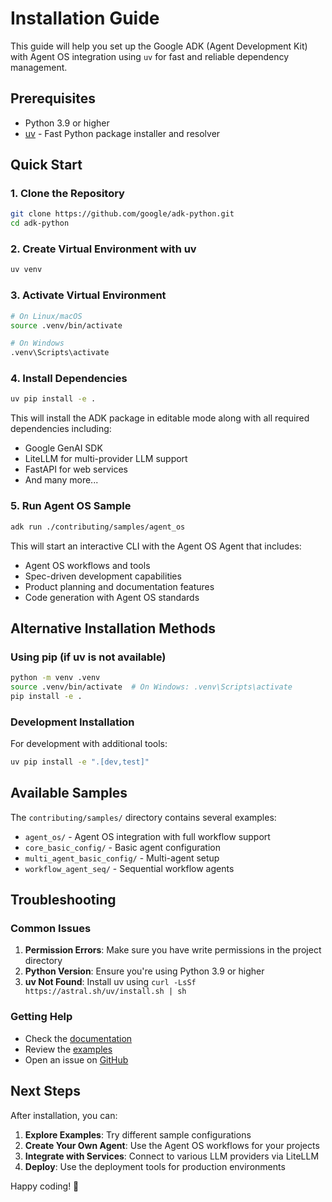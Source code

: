 # Installation Guide

This guide will help you set up the Google ADK (Agent Development Kit) with Agent OS integration using `uv` for fast and reliable dependency management.

## Prerequisites

- Python 3.9 or higher
- [uv](https://docs.astral.sh/uv/) - Fast Python package installer and resolver

## Quick Start

### 1. Clone the Repository

```bash
git clone https://github.com/google/adk-python.git
cd adk-python
```

### 2. Create Virtual Environment with uv

```bash
uv venv
```

### 3. Activate Virtual Environment

```bash
# On Linux/macOS
source .venv/bin/activate

# On Windows
.venv\Scripts\activate
```

### 4. Install Dependencies

```bash
uv pip install -e .
```

This will install the ADK package in editable mode along with all required dependencies including:
- Google GenAI SDK
- LiteLLM for multi-provider LLM support
- FastAPI for web services
- And many more...

### 5. Run Agent OS Sample

```bash
adk run ./contributing/samples/agent_os
```

This will start an interactive CLI with the Agent OS Agent that includes:
- Agent OS workflows and tools
- Spec-driven development capabilities
- Product planning and documentation features
- Code generation with Agent OS standards

## Alternative Installation Methods

### Using pip (if uv is not available)

```bash
python -m venv .venv
source .venv/bin/activate  # On Windows: .venv\Scripts\activate
pip install -e .
```

### Development Installation

For development with additional tools:

```bash
uv pip install -e ".[dev,test]"
```

## Available Samples

The `contributing/samples/` directory contains several examples:

- `agent_os/` - Agent OS integration with full workflow support
- `core_basic_config/` - Basic agent configuration
- `multi_agent_basic_config/` - Multi-agent setup
- `workflow_agent_seq/` - Sequential workflow agents

## Troubleshooting

### Common Issues

1. **Permission Errors**: Make sure you have write permissions in the project directory
2. **Python Version**: Ensure you're using Python 3.9 or higher
3. **uv Not Found**: Install uv using `curl -LsSf https://astral.sh/uv/install.sh | sh`

### Getting Help

- Check the [documentation](https://google.github.io/adk-docs/)
- Review the [examples](contributing/samples/)
- Open an issue on [GitHub](https://github.com/google/adk-python/issues)

## Next Steps

After installation, you can:

1. **Explore Examples**: Try different sample configurations
2. **Create Your Own Agent**: Use the Agent OS workflows for your projects
3. **Integrate with Services**: Connect to various LLM providers via LiteLLM
4. **Deploy**: Use the deployment tools for production environments

Happy coding! 🚀
